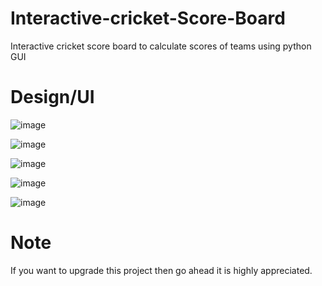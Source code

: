# Interactive-cricket-Score-Board
Interactive cricket score board to calculate scores of teams using python GUI

# Design/UI
![image](https://user-images.githubusercontent.com/72290650/141751732-95c93068-fc65-4290-8291-7a2b6d87084a.png)

![image](https://user-images.githubusercontent.com/72290650/141751843-6974cd86-5f44-40b7-8e8d-3b8cfa12eb40.png)

![image](https://user-images.githubusercontent.com/72290650/141751963-013f63c1-4144-4929-aad6-7fca587311da.png)

![image](https://user-images.githubusercontent.com/72290650/141752086-82555a66-f5db-44f2-854c-dbf286609cf2.png)

![image](https://user-images.githubusercontent.com/72290650/141752253-e69a6d67-208e-4b22-8c3c-925dfc00afcc.png)

# Note
If you want to upgrade this project then go ahead it is highly appreciated. 
